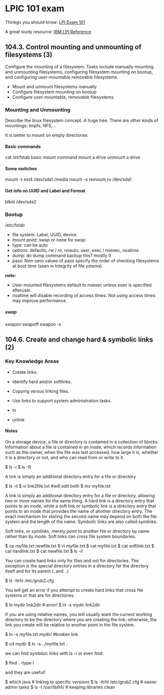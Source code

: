 # LPIC 101 exam

Thinkgs you should know: [LPI Exam 101](https://www.lpi.org/linux-certifications/programs/lpic-1/exam-101)

A great study resource: [IBM LPI Reference](http://www.ibm.com/developerworks/linux/lpi/101.html)


## 104.3. Control mounting and unmounting of filesystems (3)

Configure the mounting of a filesystem. Tasks include manually mounting and unmounting filesystems, configuring filesystem mounting on bootup, and configuring user-mountable removable filesystems. 

- Mount and unmount filesystems manually
- Configure filesystem mounting on bootup
- Configure user-mountable, removable filesystems

### Mounting and Unmounting

Describe the linux filesystem concept. A huge tree.
There are other kinds of mountings: tmpfs, NFS, ..

It is better to mount on empty directories

#### Basic commands
cat /et/fstab
basic mount command
mount a drive 
unmount a drive

#### Some switches
mount -t ext4 /dev/sda1 /media
mount -o remount,ro /dev/sda1

#### Get info on UUID and Label and Format
blkid /dev/sda2

### Bootup
/etc/fstab

- file system: Label, UUID, device
- mount point: swap or none for swap
- type: can be auto
- options:  defaults, rw / ro, noauto, user, exec / noexec, noatime
- dump: do dump command backup this? mostly 0
- pass: Non-zero values of pass specify the order of checking filesystems at boot time (seen in Integrity of file ystems)

**note:** 
- User-mounted filesystems default to noexec unless exec is specified afteruser.
- noatime will disable recording of access times. Not using access times may improve performance.

##### swap
swapon
swapoff
swapon -s







## 104.6. Create and change hard & symbolic links (2)

### Key Knowledge Areas
- Create links.
- Identify hard and/or softlinks.
- Copying versus linking files.
- Use links to support system administration tasks.

- ln
- unlink

#### Notes
On a storage device, a file or directory is contained in a collection of blocks. Information about a file is contained in an inode, which records information such as the owner, when the file was last accessed, how large it is, whether it is a directory or not, and who can read from or write to it.

  $ ls -i
  $ ls -R

A link is simply an additional directory entry for a file or directory

  $ ls -il
  $ vi link2file.txt #will edit both
  $ mv myfile.txt 

A link is simply an additional directory entry for a file or directory, allowing two or more names for the same thing. A hard link is a directory entry that points to an inode, while a soft link or symbolic link is a directory entry that points to an inode that provides the name of another directory entry. The exact mechanism for storing the second name may depend on both the file system and the length of the name. Symbolic links are also called symlinks.

Soft links, or symlinks, merely point to another file or directory by name rather than by inode. Soft links can cross file system boundaries. 

  $ cp myfile.txt newfile.txt
  $ vi myfile.txt
  $ cat myfile.txt
  $ cat softlink.txt
  $ cat hardlink.txt
  $ cat newfile.txt
  $ ls -il

You can create hard links only for files and not for directories. The exception is the special directory entries in a directory for the directory itself and for its parent (. and ..)

  $ ls -ltrhi /etc/grub2.cfg

You will get an error if you attempt to create hard links that cross file systems or that are for directories. 

  $ ln mydir link2dir # error! 
  $ ln -s mydir link2dir

If you are using relative names, you will usually want the current working directory to be the directory where you are creating the link; otherwise, the link you create will be relative to another point in the file system.

  $ ln -s myfile.txt mydir/ #broken link

  $ cd mydir
  $ ln -s ../myfile.txt .

we can find symbloic links with ls -i or even find:

  $ find . -type l

and they are useful! 

  $ which java # linking to specific versions
  $ ls -ltrhi /etc/grub2.cfg # easier admin tasks
  $ ls -l /usr/lib64/ # keeping libraries clean










